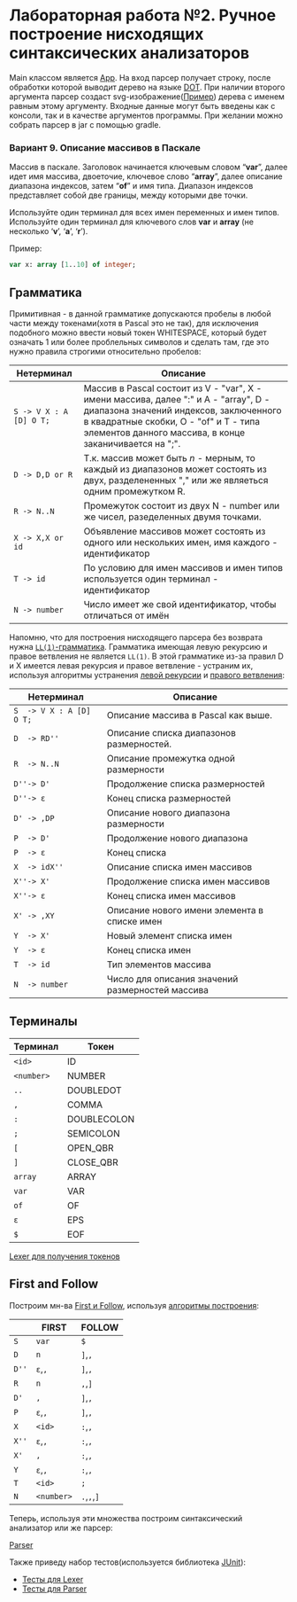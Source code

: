 # Лабораторная работа №2. Ручное построение нисходящих синтаксических анализаторов

   Main классом является [App](src/main/kotlin/ru/itmo/chizhikov/App.kt). На вход парсер получает строку, после обработки которой выводит дерево на языке [DOT](https://en.wikipedia.org/wiki/DOT_(graph_description_language)). При наличии второго аргумента парсер создаст svg-изображение([Пример](example.svg)) дерева с именем равным этому аргументу. 
Входные данные могут быть введены как с консоли, так и в качестве аргументов программы. При желании можно собрать парсер в jar с помощью gradle.


### Вариант 9. Описание массивов в Паскале

Массив в паскале. Заголовок начинается ключевым словом “**var**”, далее идет имя массива, двоеточие, ключевое слово
 “**array**”, далее описание диапазона индексов, затем “**of**” и имя типа. Диапазон индексов представляет собой две 
 границы, между которыми две точки.
 
Используйте один терминал для всех имен переменных и имен типов. Используйте один терминал для ключевого слов **var** 
и **array** (не несколько ‘**v**’, ‘**a**’, ‘**r**’).

Пример:
 ```Pascal
var x: array [1..10] of integer;
```

## Грамматика

Примитивная - в данной грамматике допускаются пробелы в любой части между токенами(хотя в Pascal это не так), для исключения подобного можно ввести новый токен WHITESPACE, который будет означать 1 или более проблельных символов и сделать там, где это нужно правила строгими относительно пробелов:

| Нетерминал                 | Описание                                                                                                                                                                                                                             |
|----------------------------|--------------------------------------------------------------------------------------------------------------------------------------------------------------------------------------------------------------------------------------|
| `S -> V X : A [D] O T;`    | Массив в Pascal состоит из V - "var", X - имени массива, далее ":" и A - "array", D - диапазона значений индексов, заключенного в квадратные скобки, O - "of" и T - типа элементов данного массива, в конце заканичивается на ";".   |
|  `D -> D,D or R`           | Т.к. массив может быть _n_ - мерным, то каждый из диапазонов может состоять из двух, разделененных "," или же являеться одним промежутком R.                                                                                         |
| `R -> N..N`                | Промежуток состоит из двух N - number или же чисел, разеделенных двумя точками.                                                                                                                                                      |                                                                                                                                                                                            |
|  `X -> X,X or id`          | Объявление массивов может состоять из одного или нескольких имен, имя каждого - идентификатор                                                                                                                                        |
| `T -> id`                  | По условию для имен массивов и имен типов используется один терминал - идентификатор                                                                                                                                                 |
| `N -> number`              | Число имеет же свой идентификатор, чтобы отличаться от имён                                                                                                                                                                          |                                                                                                                                                                                        |

Напомню, что для построения нисходящего парсера без возврата нужна [`LL(1)`-грамматика](https://neerc.ifmo.ru/wiki/index.php?title=LL(k)-%D0%B3%D1%80%D0%B0%D0%BC%D0%BC%D0%B0%D1%82%D0%B8%D0%BA%D0%B8,_%D0%BC%D0%BD%D0%BE%D0%B6%D0%B5%D1%81%D1%82%D0%B2%D0%B0_FIRST_%D0%B8_FOLLOW).
Грамматика имеющая левую рекурсию и правое ветвления не является `LL(1)`. В этой грамматике из-за правил D и X имеется левая рекурсия и правое ветвление - устраним их, используя алгоритмы устранения [левой рекурсии](https://neerc.ifmo.ru/wiki/index.php?title=%D0%A3%D1%81%D1%82%D1%80%D0%B0%D0%BD%D0%B5%D0%BD%D0%B8%D0%B5_%D0%BB%D0%B5%D0%B2%D0%BE%D0%B9_%D1%80%D0%B5%D0%BA%D1%83%D1%80%D1%81%D0%B8%D0%B8) и [правого ветвления](https://neerc.ifmo.ru/wiki/index.php?title=LL(k)-%D0%B3%D1%80%D0%B0%D0%BC%D0%BC%D0%B0%D1%82%D0%B8%D0%BA%D0%B8,_%D0%BC%D0%BD%D0%BE%D0%B6%D0%B5%D1%81%D1%82%D0%B2%D0%B0_FIRST_%D0%B8_FOLLOW#defLLK):

| Нетерминал              | Описание                                                                                 |
|-------------------------|------------------------------------------------------------------------------------------|
| `S  -> V X : A [D] O T;`| Описание массива в Pascal как выше.                                                      |
| `D  -> RD''`            | Описание списка диапазонов размерностей.                                                 |
| `R  -> N..N`            | Описание промежутка одной размерности                                                    |
| `D''-> D'`              | Продолжение списка размерностей                                                          |
| `D''-> ε`               | Конец списка размерностей                                                                |
| `D' -> ,DP`             | Описание нового диапазона размерности                                                    |
| `P  -> D'`              | Продолжение нового диапазона                                                             |
| `P  -> ε `              | Конец списка                                                                             |
| `X  -> idX''`           | Описание списка имен массивов                                                            |                                                                            |
| `X''-> X'`              | Продолжение списка имен массивов                                                         |
| `X''-> ε`               | Конец списка имен массивов                                                               |
| `X' -> ,XY`             | Описание нового имени элемента в списке имен                                             |
| `Y  -> X'`              | Новый элемент списка имен                                                                |
| `Y  -> ε`               | Конец списка имен                                                                        |
| `T  -> id`              | Тип элементов массива                                                                    |
| `N  -> number`          | Число для описания значений размерностей массива                                         |

## Терминалы

| Терминал  | Токен      |
|-----------|------------|
| `<id>`    | ID         |
| `<number>`| NUMBER     |
| `..`      | DOUBLEDOT  |
| `,`       | COMMA      |
| `:`       | DOUBLECOLON|
| `;`       | SEMICOLON  |  
| `[`       | OPEN_QBR   |
| `]`       | CLOSE_QBR  |
| `array`   | ARRAY      |
|  `var`    | VAR        |
|  `of`     | OF         |
|  `ε`      | EPS        |
|  `$`      | EOF        |

[Lexer для получения токенов](src/main/kotlin/ru/itmo/chizhikov/Lexer.kt)

## First and Follow

Построим мн-ва [First и Follow](https://neerc.ifmo.ru/wiki/index.php?title=LL(k)-%D0%B3%D1%80%D0%B0%D0%BC%D0%BC%D0%B0%D1%82%D0%B8%D0%BA%D0%B8,_%D0%BC%D0%BD%D0%BE%D0%B6%D0%B5%D1%81%D1%82%D0%B2%D0%B0_FIRST_%D0%B8_FOLLOW#defLLK), используя [алгоритмы построения](https://neerc.ifmo.ru/wiki/index.php?title=%D0%9F%D0%BE%D1%81%D1%82%D1%80%D0%BE%D0%B5%D0%BD%D0%B8%D0%B5_FIRST_%D0%B8_FOLLOW):

|      | FIRST     | FOLLOW     |
|------|-----------|------------|
| `S`  | `var`     | `$`        |
| `D`  | `n`       | `]`,`,`    |
| `D''`| `ε`,`,`   | `]`,`,`    |
| `R`  | `n`       | `,`,`]`    |
| `D'` | `,`       | `]`,`,`    |
| `P`  | `ε`,`,`   | `]`,`,`    |
| `X`  | `<id>`    | `:`,`,`    |
| `X''`| `ε`,`,`   | `:`,`,`    |
| `X'` | `,`       | `:`,`,`    |
| `Y`  | `ε`,`,`   |  `:`,`,`   |
| `T`  | `<id>`    | `;`        |
| `N`  | `<number>`| `.`,`,`,`]`|

Теперь, используя эти множества построим синтаксический анализатор или же парсер:

[Parser](src/main/kotlin/ru/itmo/chizhikov/Parser.kt)

Также приведу набор тестов(используется библиотека [JUnit](https://junit.org/junit5/)):

* [Тесты для Lexer](src/test/kotlin/ru/itmo/chizhikov/LexerTest.kt)
* [Тесты для Parser](src/test/kotlin/ru/itmo/chizhikov/ParserTest.kt)
